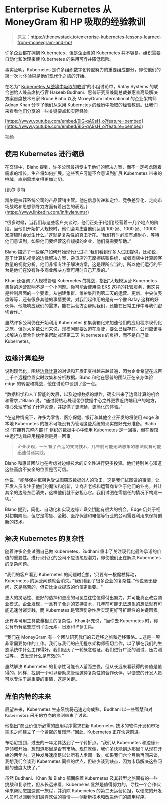 # Enterprise Kubernetes 从 MoneyGram 和 HP 吸取的经验教训

> 原文：<https://thenewstack.io/enterprise-kubernetes-lessons-learned-from-moneygram-and-hp/>

许多企业都在拥抱 Kubernetes，但是企业级的 Kubernetes 并不容易。组织需要自动化和治理来使 Kubernetes 的采用可行并降低风险。

事实证明，Kubernetes 是许多组织数字化转型努力的重要组成部分，即使他们的第一次 it 体验只是他们现代化之旅的开始。

在名为“ [Kubernetes 从战壕中吸取的教训](https://www.youtube.com/watch?v=9lG-qA9sH_o)”的小组讨论中，Rafay Systems 的联合创始人兼首席执行官 Haseeb Budhani、惠普研究员兼副总裁兼惠普高级解决方案首席技术专家 Bruce Blaho 以及 MoneyGram International 的企业架构师 Adnan Khan 分享了他们从采用 Kubernetes 的经历中吸取的经验教训。让我们来看看他们分享的一些关键要点和实际经验。

[https://www.youtube.com/embed/9lG-qA9sH_o?feature=oembed](https://www.youtube.com/embed/9lG-qA9sH_o?feature=oembed)

视频

## **使用 Kubernetes 进行缩放**

在交谈中，Blaho 提到，许多公司最初专注于他们的解决方案，而不一定考虑随着需求的增长，生产将如何扩展。这些客户可能不会意识到扩展 Kubernetes 带来的挑战，直到需求变得更加迫切。

 [凯尔·亨特

凯尔是拉菲系统公司的产品营销主管。他在信息传递和定位、竞争差异化、走向市场战略和思想领导力方面有着出色的表现。](https://www.linkedin.com/in/kylehunter) 

“很多时候，当我们与这些客户交谈时，他们正处于(他们)经营着十几个地点的阶段。当他们开始扩大规模时，他们会考虑当他们达到 100 家、1000 家、10000 家店铺时会发生什么。”这就是复杂性的真正所在。“我们有时必须有点耐心，等待他们意识到，如果他们要经营这样规模的企业，他们将需要帮助。”

Blaho 描述了一些客户如何开始现代化过程:“我们看到许多人试图提供，比如说，基于计算机视觉的边缘解决方案，杂货店的无摩擦结账系统，或者商店中计算顾客数量的视觉分析。他们非常专注于解决方案，这是理所应当的，所以他们运行的平台是他们在没有许多商业解决方案可用时自己开发的。”

Khan 还强调了大规模管理 Kubernetes 的挑战，指出“大规模运营 Kubernetes 集群的运营影响不是一个小问题。你可能会使用像 EKS 这样的托管服务，但这只是控制层面的一个要素。从创建集群、维护集群到第二天的运营、更新、中央仪表盘等等，还有很多其他的事情要做。对我们起作用的是有一个像 Rafay 这样的好伙伴，他能响应我们的需求，能在运营方面帮助我们，还能在日常工作中与我们密切合作。”

虽然许多公司仍在开始利用 Kubernetes 和集装箱化来加速他们的应用程序现代化之旅，但对大多数公司来说，规模问题要么迫在眉睫，要么已经存在。公司应该寻求解决方案合作伙伴来帮助减轻第二天 Kubernetes 的负担，而不是自己做 Kubernetes。

## **边缘计算趋势**

说到现代化，围绕[边缘计算](https://www.techtarget.com/searchdatacenter/definition/edge-computing)的对话和开发正变得越来越普遍，因为企业希望在成百上千个远程位置实时收集和分析数据。Blaho 和他在惠普的团队正在亲身体验 edge 的转型和挑战，他在讨论中谈到了这一点。

“数据科学和人工智能的发展，以及边缘数据的爆炸，确实带来了边缘计算的机会和需求，”Blaho 说。“通过将核心处理带到数据中心之外更靠近终端用户的地方，核心处理节省了计算资源，并提供了更流畅、更简化的体验。”

“在这种情况下，许多为零售、医疗保健、银行和其他企业开发的将使用 edge 和本地 Kubernetes 的技术可能没有为管理这些系统的现实做好充分准备。Blaho 说:“在拥有完整内部 IT 组织的数据中心中使用 Kubernetes 是一回事，但在餐馆中运行边缘应用程序则是另一回事。

> 企业发现，一旦有了合适的支持技术，几年前可能无法想象的想法就有可能迅速付诸实践。

Blaho 和惠普团队也在考虑对边缘技术的安全性进行更多投资。他们特别关心知道这些高度不安全的位置是否可信。

他说，“能够保护框架免受试图窃取数据的人的攻击，这是我们试图做的事情，让开发人员专注于他们的魔法和创新，让商店老板和运营商专注于他们的业务，并让其余的边缘东西消失，这样他们就不必担心它。我们试图在零信任的情况下构建一切。”

Blaho 提到，简化、自动化和实现边缘计算交钥匙有很大的机会。Edge 仍处于相对初期阶段，但它是零售、金融、医疗保健和电信等行业的公司需要利用来保持创新的技术。

## **解决 Kubernetes 的复杂性**

随着许多企业试图自己做 Kubernetes，Budhani 重申了关注现代化最终承诺的价值的重要性。进行现代化的公司不应该忽视潜力，即使他们正在解决 Kubernetes 的复杂问题。

“我们的客户看到 Kubernetes 的问题时会想，‘只要有一根魔杖挥动，Kubernetes 的运营问题就会消失。’“我们看到了很多企业的复杂性，”他说毫无疑问，这是痛苦的，但它比企业提取的价值更重要。"

更大的灵活性、更好的选择和更高的可见性往往值得付出努力，并可能真正改变商业模式。企业发现，一旦有了合适的支持技术，几年前可能无法想象的想法就有可能迅速付诸实践，而 Kubernetes 是管理复杂性后实现更好可扩展性的关键因素。

还有与可用工具数量相关的复杂性。Khan 补充说，“当你去 Kubernetes 时，你会有所有这些控制平面元素、日志和许多工具。

“我们在 MoneyGram 有一个团队研究我们的云迁移之旅和迁移策略……这是一项非常需要协作的工作。我们与我们的应用程序架构师密切合作，以了解在我们的生态系统中什么工作得好。我们经历了一轮概念验证。我们进行广泛的测试、压力测试等。，去发现什么是有效的。”

虽然解决 Kubernetes 的复杂性可能令人望而生畏，但从长远来看获得的价值是值得的。同样，找到一个可以帮助您管理这种复杂性的合作伙伴，以便您的开发人员可以专注于最重要的事情，这是关键。

## **库伯内特的未来**

展望未来，Kubernetes 生态系统将迅速走向成熟。Budhani 以一些智慧和对 Kubernetes 采用的方向的预测结束了讨论。

他指出“商业价值所必需的应用程序需求在新 Kubernetes 技术的软件开发和市场需求之间建立了一个紧密的反馈环。”因此，Kubernetes 正在快速前进。

布哈尼提到，过去的一年尤其达到了一个转折点。“我们从 Kubernetes 和边缘计算领域开始，想知道那里是否有市场。现在就像，我们多快能到达那里？从现在开始的两年内，这种发展速度足以让所有人步调一致。如果我们六个月后再回来谈，我想我们会谈到 Kubernetes 同样的优点，但较少谈到缺点，因为市场解决这些问题的速度太快了。”

虽然 Budhani、Khan 和 Blaho 都面临着 Kubernetes 及其转型之旅固有的一些挑战和复杂性，但从长远来看，Kubernetes 显然是值得努力的。寻找一个合作伙伴来帮助您加速这一旅程，并消除 Kubernetes 的第二天运营负担，以便您的开发人员可以回到他们最喜欢做的事情——创新新技术和改进他们的应用程序。

<svg xmlns:xlink="http://www.w3.org/1999/xlink" viewBox="0 0 68 31" version="1.1"><title>Group</title> <desc>Created with Sketch.</desc></svg>